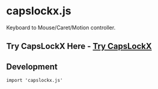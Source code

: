 # capslockx.js

Keyboard to Mouse/Caret/Motion controller.

## Try CapsLockX Here - [Try CapsLockX](https://snomiao.github.io/capslockx.js/)

## Development

```
import 'capslockx.js'
```
